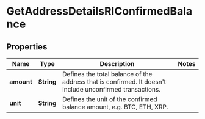 

# GetAddressDetailsRIConfirmedBalance


## Properties

Name | Type | Description | Notes
------------ | ------------- | ------------- | -------------
**amount** | **String** | Defines the total balance of the address that is confirmed. It doesn&#39;t include unconfirmed transactions. | 
**unit** | **String** | Defines the unit of the confirmed balance amount, e.g. BTC, ETH, XRP. | 



